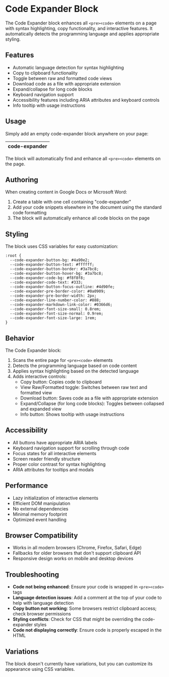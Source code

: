 # Code Expander Block

The Code Expander block enhances all `<pre><code>` elements on a page with syntax highlighting, copy functionality, and interactive features. It automatically detects the programming language and applies appropriate styling.

## Features

- Automatic language detection for syntax highlighting
- Copy to clipboard functionality
- Toggle between raw and formatted code views
- Download code as a file with appropriate extension
- Expand/collapse for long code blocks
- Keyboard navigation support
- Accessibility features including ARIA attributes and keyboard controls
- Info tooltip with usage instructions

## Usage

Simply add an empty code-expander block anywhere on your page:

| code-expander |
| ------------- |

The block will automatically find and enhance all `<pre><code>` elements on the page.

## Authoring

When creating content in Google Docs or Microsoft Word:

1. Create a table with one cell containing "code-expander"
2. Add your code snippets elsewhere in the document using the standard code formatting
3. The block will automatically enhance all code blocks on the page

## Styling

The block uses CSS variables for easy customization:

```
:root {
  --code-expander-button-bg: #4a90e2;
  --code-expander-button-text: #ffffff;
  --code-expander-button-border: #3a7bc8;
  --code-expander-button-hover-bg: #3a7bc8;
  --code-expander-code-bg: #f8f8f8;
  --code-expander-code-text: #333;
  --code-expander-button-focus-outline: #4d90fe;
  --code-expander-pre-border-color: #0a0909;
  --code-expander-pre-border-width: 2px;
  --code-expander-line-number-color: #888;
  --code-expander-markdown-link-color: #0366d6;
  --code-expander-font-size-small: 0.8rem;
  --code-expander-font-size-normal: 0.9rem;
  --code-expander-font-size-large: 1rem;
}
```

## Behavior

The Code Expander block:

1. Scans the entire page for `<pre><code>` elements
2. Detects the programming language based on code content
3. Applies syntax highlighting based on the detected language
4. Adds interactive controls:
   - Copy button: Copies code to clipboard
   - View Raw/Formatted toggle: Switches between raw text and formatted view
   - Download button: Saves code as a file with appropriate extension
   - Expand/Collapse (for long code blocks): Toggles between collapsed and expanded view
   - Info button: Shows tooltip with usage instructions

## Accessibility

- All buttons have appropriate ARIA labels
- Keyboard navigation support for scrolling through code
- Focus states for all interactive elements
- Screen reader friendly structure
- Proper color contrast for syntax highlighting
- ARIA attributes for tooltips and modals

## Performance

- Lazy initialization of interactive elements
- Efficient DOM manipulation
- No external dependencies
- Minimal memory footprint
- Optimized event handling

## Browser Compatibility

- Works in all modern browsers (Chrome, Firefox, Safari, Edge)
- Fallbacks for older browsers that don't support clipboard API
- Responsive design works on mobile and desktop devices

## Troubleshooting

- **Code not being enhanced**: Ensure your code is wrapped in `<pre><code>` tags
- **Language detection issues**: Add a comment at the top of your code to help with language detection
- **Copy button not working**: Some browsers restrict clipboard access; check browser permissions
- **Styling conflicts**: Check for CSS that might be overriding the code-expander styles
- **Code not displaying correctly**: Ensure code is properly escaped in the HTML

## Variations

The block doesn't currently have variations, but you can customize its appearance using CSS variables.
